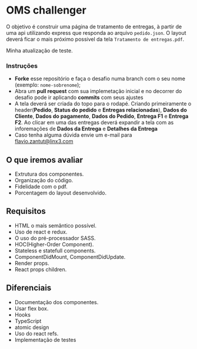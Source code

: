 # OMS challenger

O objetivo é construir uma página de tratamento de entregas, à partir de uma api utilizando express que responda ao arquivo `pedido.json`. O layout deverá ficar o mais próximo possivel da tela `Tratamento de entregas.pdf`.

Minha atualização de teste.



### Instruções

- **Forke** esse repositório e faça o desafio numa branch com o seu nome (exemplo: `nome-sobrenome`);
- Abra um **pull request** com sua implemetação inicial e no decorrer do desafio pode ir aplicando **commits** com seus ajustes
- A tela deverá ser criada do topo para o rodapé. Criando primeiramente o header(**Pedido**, **Status do pedido** e **Entregas relacionadas**), **Dados do Cliente**, **Dados do pagamento**, **Dados do Pedido**, **Entrega F1** e **Entrega F2**. Ao clicar em uma das entregas deverá expandir a tela com as inforemações de **Dados da Entrega** e **Detalhes da Entrega**
- Caso tenha alguma dúvida envie um e-mail para <flavio.zantut@linx3.com>


## O que iremos avaliar

* Extrutura dos componentes.
* Organização do código.
* Fidelidade com o pdf.
* Porcentagem do layout desenvolvido.

## Requisitos

* HTML o mais semântico possível.
* Uso de react e redux.
* O uso do pré-processador SASS.
* HOC(Higher-Order Component).
* Stateless e statefull components.
* ComponentDidMount, ComponentDidUpdate.
* Render props.
* React props children.


## Diferenciais

* Documentação dos componentes.
* Usar flex box.
* Hooks
* TypeScript
* atomic design
* Uso do react refs.
* Implementação de testes
